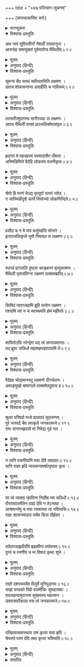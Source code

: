 +++
title = "०४७ परित्याग-सूचनम्"

+++
[सप्तचत्वारिंशः सर्गः]



<details><summary>भागसूचना</summary>

47. लक्ष्मणका सीताजीको नावसे गङ्गाजीके उस पार पहुँचाकर बड़े दुःखसे उन्हें उनके त्यागे जानेकी बात बताना
</details>

<details open><summary>विश्वास-प्रस्तुतिः</summary>

अथ नावं सुविस्तीर्णां नैषादीं राघवानुजः ।  
आरुरोह समायुक्तां पूर्वमारोप्य मैथिलीम्॥ १॥
</details>

<details><summary>मूलम्</summary>

अथ नावं सुविस्तीर्णां नैषादीं राघवानुजः ।  
आरुरोह समायुक्तां पूर्वमारोप्य मैथिलीम्॥ १॥
</details>

<details><summary>अनुवाद (हिन्दी)</summary>

मल्लाहोंकी वह नाव विस्तृत और सुसज्जित थी । लक्ष्मणने उसपर पहले सीताजीको चढ़ाया, फिर स्वयं चढ़े॥ १॥
</details>

<details open><summary>विश्वास-प्रस्तुतिः</summary>

सुमन्त्रं चैव सरथं स्थीयतामिति लक्ष्मणः ।  
उवाच शोकसन्तप्तः प्रयाहीति च नाविकम्॥ २॥
</details>

<details><summary>मूलम्</summary>

सुमन्त्रं चैव सरथं स्थीयतामिति लक्ष्मणः ।  
उवाच शोकसन्तप्तः प्रयाहीति च नाविकम्॥ २॥
</details>

<details><summary>अनुवाद (हिन्दी)</summary>

उन्होंने रथसहित सुमन्त्रको वहीं ठहरनेके लिये कह दिया और शोकसे संतप्त होकर नाविकसे कहा—‘चलो’॥ २॥
</details>

<details open><summary>विश्वास-प्रस्तुतिः</summary>

ततस्तीरमुपागम्य भागीरथ्याः स लक्ष्मणः ।  
उवाच मैथिलीं वाक्यं प्राञ्जलिर्बाष्पसंवृतः॥ ३॥
</details>

<details><summary>मूलम्</summary>

ततस्तीरमुपागम्य भागीरथ्याः स लक्ष्मणः ।  
उवाच मैथिलीं वाक्यं प्राञ्जलिर्बाष्पसंवृतः॥ ३॥
</details>

<details><summary>अनुवाद (हिन्दी)</summary>

तदनन्तर भागीरथीके उस तटपर पहुँचकर लक्ष्मणके नेत्रोंमें आँसू भर आये और उन्होंने मिथिलेशकुमारी सीतासे हाथ जोड़कर कहा—॥ ३॥
</details>

<details open><summary>विश्वास-प्रस्तुतिः</summary>

हृद‍्गतं मे महच्छल्यं यस्मादार्येण धीमता ।  
अस्मिन्निमित्ते वैदेहि लोकस्य वचनीकृतः॥ ४॥
</details>

<details><summary>मूलम्</summary>

हृद‍्गतं मे महच्छल्यं यस्मादार्येण धीमता ।  
अस्मिन्निमित्ते वैदेहि लोकस्य वचनीकृतः॥ ४॥
</details>

<details><summary>अनुवाद (हिन्दी)</summary>

‘विदेहनन्दिनि! मेरे हृदयमें सबसे बड़ा काँटा यही खटक रहा है कि आज रघुनाथजीने बुद्धिमान् होकर भी मुझे वह काम सौंपा है, जिसके कारण लोकमें मेरी बड़ी निन्दा होगी॥ ४॥
</details>

<details open><summary>विश्वास-प्रस्तुतिः</summary>

श्रेयो हि मरणं मेऽद्य मृत्युर्वा यत्परं भवेत् ।  
न चास्मिन्नीदृशे कार्ये नियोज्यो लोकनिन्दिते॥ ५॥
</details>

<details><summary>मूलम्</summary>

श्रेयो हि मरणं मेऽद्य मृत्युर्वा यत्परं भवेत् ।  
न चास्मिन्नीदृशे कार्ये नियोज्यो लोकनिन्दिते॥ ५॥
</details>

<details><summary>अनुवाद (हिन्दी)</summary>

‘इस दशामें यदि मुझे मृत्युके समान यन्त्रणा प्राप्त होती अथवा मेरी साक्षात् मृत्यु ही हो जाती तो वह मेरे लिये परम कल्याणकारक होती । परंतु इस लोकनिन्दित कार्यमें मुझे लगाना उचित नहीं था॥ ५॥
</details>

<details open><summary>विश्वास-प्रस्तुतिः</summary>

प्रसीद च न मे पापं कर्तुमर्हसि शोभने ।  
इत्यञ्जलिकृतो भूमौ निपपात स लक्ष्मणः॥ ६॥
</details>

<details><summary>मूलम्</summary>

प्रसीद च न मे पापं कर्तुमर्हसि शोभने ।  
इत्यञ्जलिकृतो भूमौ निपपात स लक्ष्मणः॥ ६॥
</details>

<details><summary>अनुवाद (हिन्दी)</summary>

‘शोभने! आप प्रसन्न हों । मुझे कोई दोष न दें’ ऐसा कहकर हाथ जोड़े हुए लक्ष्मण पृथ्वीपर गिर पड़े॥ ६॥
</details>

<details open><summary>विश्वास-प्रस्तुतिः</summary>

रुदन्तं प्राञ्जलिं दृष्ट्वा काङ्क्षन्तं मृत्युमात्मनः ।  
मैथिली भृशसंविग्ना लक्ष्मणं वाक्यमब्रवीत्॥ ७॥
</details>

<details><summary>मूलम्</summary>

रुदन्तं प्राञ्जलिं दृष्ट्वा काङ्क्षन्तं मृत्युमात्मनः ।  
मैथिली भृशसंविग्ना लक्ष्मणं वाक्यमब्रवीत्॥ ७॥
</details>

<details><summary>अनुवाद (हिन्दी)</summary>

लक्ष्मण हाथ जोड़कर रो रहे हैं और अपनी मृत्यु चाह रहे हैं, यह देखकर मिथिलेशकुमारी सीता अत्यन्त उद्विग्न हो उठीं और लक्ष्मणसे बोलीं—॥ ७॥
</details>

<details open><summary>विश्वास-प्रस्तुतिः</summary>

किमिदं नावगच्छामि ब्रूहि तत्त्वेन लक्ष्मण ।  
पश्यामि त्वां न च स्वस्थमपि क्षेमं महीपतेः॥ ८॥
</details>

<details><summary>मूलम्</summary>

किमिदं नावगच्छामि ब्रूहि तत्त्वेन लक्ष्मण ।  
पश्यामि त्वां न च स्वस्थमपि क्षेमं महीपतेः॥ ८॥
</details>

<details><summary>अनुवाद (हिन्दी)</summary>

‘लक्ष्मण! यह क्या बात है? मैं कुछ समझ नहीं पाती हूँ । ठीक-ठीक बताओ । महाराज कुशलसे तो हैं न । मैं देखती हूँ तुम्हारा मन स्वस्थ नहीं है॥ ८॥
</details>

<details open><summary>विश्वास-प्रस्तुतिः</summary>

शापितोऽसि नरेन्द्रेण यत् त्वं सन्तापमागतः ।  
तद् ब्रूयाः सन्निधौ मह्यमहमाज्ञापयामि ते॥ ९॥
</details>

<details><summary>मूलम्</summary>

शापितोऽसि नरेन्द्रेण यत् त्वं सन्तापमागतः ।  
तद् ब्रूयाः सन्निधौ मह्यमहमाज्ञापयामि ते॥ ९॥
</details>

<details><summary>अनुवाद (हिन्दी)</summary>

‘मैं महाराजकी शपथ दिलाकर पूछती हूँ, जिस बातसे तुम्हें इतना संताप हो रहा है, वह मेरे निकट सच-सच बताओ । मैं इसके लिये तुम्हें आज्ञा देती हूँ’॥ ९॥
</details>

<details open><summary>विश्वास-प्रस्तुतिः</summary>

वैदेह्या चोद्यमानस्तु लक्ष्मणो दीनचेतनः ।  
अवाङ्मुखो बाष्पगलो वाक्यमेतदुवाच ह॥ १०॥
</details>

<details><summary>मूलम्</summary>

वैदेह्या चोद्यमानस्तु लक्ष्मणो दीनचेतनः ।  
अवाङ्मुखो बाष्पगलो वाक्यमेतदुवाच ह॥ १०॥
</details>

<details><summary>अनुवाद (हिन्दी)</summary>

विदेहनन्दिनीके इस प्रकार प्रेरित करनेपर लक्ष्मण दुःखी मनसे नीचे मुँह किये अश्रुगद‍्गद कण्ठद्वारा इस प्रकार बोले—॥ १०॥
</details>

<details open><summary>विश्वास-प्रस्तुतिः</summary>

श्रुत्वा परिषदो मध्ये ह्यपवादं सुदारुणम् ।  
पुरे जनपदे चैव त्वत्कृते जनकात्मजे॥ ११॥  
रामः सन्तप्तहृदयो मां निवेद्य गृहं गतः ।
</details>

<details><summary>मूलम्</summary>

श्रुत्वा परिषदो मध्ये ह्यपवादं सुदारुणम् ।  
पुरे जनपदे चैव त्वत्कृते जनकात्मजे॥ ११॥  
रामः सन्तप्तहृदयो मां निवेद्य गृहं गतः ।
</details>

<details><summary>अनुवाद (हिन्दी)</summary>

‘जनकनन्दिनि! नगर और जनपदमें आपके विषयमें जो अत्यन्त भयंकर अपवाद फैला हुआ है, उसे राजसभामें सुनकर श्रीरघुनाथजीका हृदय संतप्त हो उठा और वे मुझसे सब बातें बताकर महलमें चले गये॥ ११ १/२॥
</details>

<details open><summary>विश्वास-प्रस्तुतिः</summary>

न तानि वचनीयानि मया देवि तवाग्रतः॥ १२॥  
यानि राज्ञा हृदि न्यस्तान्यमर्षात्पृष्ठतः कृतः ।
</details>

<details><summary>मूलम्</summary>

न तानि वचनीयानि मया देवि तवाग्रतः॥ १२॥  
यानि राज्ञा हृदि न्यस्तान्यमर्षात्पृष्ठतः कृतः ।
</details>

<details><summary>अनुवाद (हिन्दी)</summary>

‘देवि! राजा श्रीरामने जिन अपवादवचनोंको दुःख न सह सकनेके कारण अपने हृदयमें रख लिया है, उन्हें मैं आपके सामने बता नहीं सकता । इसीलिये मैंने उनकी चर्चा छोड़ दी है॥ १२ १/२॥
</details>

<details open><summary>विश्वास-प्रस्तुतिः</summary>

सा त्वं त्यक्ता नृपतिना निर्दोषा मम सन्निधौ॥ १३॥  
पौरापवादभीतेन ग्राह्यं देवि न तेऽन्यथा ।  
आश्रमान्तेषु च मया त्यक्तव्या त्वं भविष्यसि॥ १४॥  
राज्ञः शासनमादाय तथैव किल दौर्हृदम् ।
</details>

<details><summary>मूलम्</summary>

सा त्वं त्यक्ता नृपतिना निर्दोषा मम सन्निधौ॥ १३॥  
पौरापवादभीतेन ग्राह्यं देवि न तेऽन्यथा ।  
आश्रमान्तेषु च मया त्यक्तव्या त्वं भविष्यसि॥ १४॥  
राज्ञः शासनमादाय तथैव किल दौर्हृदम् ।
</details>

<details><summary>अनुवाद (हिन्दी)</summary>

‘आप मेरे सामने निर्दोष सिद्ध हो चुकी हैं तो भी महाराजने लोकापवादसे डरकर आपको त्याग दिया है । देवि! आप कोई और बात न समझें । अब महाराजकी आज्ञा मानकर तथा आपकी भी ऐसी ही इच्छा समझकर मैं आश्रमोंके पास ले जाकर आपको वहीं छोड़ दूँगा॥ १३-१४ १/२॥
</details>

<details open><summary>विश्वास-प्रस्तुतिः</summary>

तदेतज्जाह्नवीतीरे ब्रह्मर्षीणां तपोवनम्॥ १५॥  
पुण्यं च रमणीयं च मा विषादं कृथाः शुभे ।
</details>

<details><summary>मूलम्</summary>

तदेतज्जाह्नवीतीरे ब्रह्मर्षीणां तपोवनम्॥ १५॥  
पुण्यं च रमणीयं च मा विषादं कृथाः शुभे ।
</details>

<details><summary>अनुवाद (हिन्दी)</summary>

‘शुभे! यह रहा गङ्गाजीके तटपर ब्रह्मर्षियोंका पवित्र एवं रमणीय तपोवन । आप विषाद न करें॥ १५ १/२॥
</details>

<details open><summary>विश्वास-प्रस्तुतिः</summary>

राज्ञो दशरथस्यैव पितुर्मे मुनिपुङ्गवः॥ १६॥  
सखा परमको विप्रो वाल्मीकिः सुमहायशाः ।  
पादच्छायामुपागम्य सुखमस्य महात्मनः ।  
उपवासपरैकाग्रा वस त्वं जनकात्मजे॥ १७॥
</details>

<details><summary>मूलम्</summary>

राज्ञो दशरथस्यैव पितुर्मे मुनिपुङ्गवः॥ १६॥  
सखा परमको विप्रो वाल्मीकिः सुमहायशाः ।  
पादच्छायामुपागम्य सुखमस्य महात्मनः ।  
उपवासपरैकाग्रा वस त्वं जनकात्मजे॥ १७॥
</details>

<details><summary>अनुवाद (हिन्दी)</summary>

‘यहाँ मेरे पिता राजा दशरथके घनिष्ठ मित्र महायशस्वी ब्रह्मर्षि मुनिवर वाल्मीकि रहते हैं, आप उन्हीं महात्माके चरणोंकी छायाका आश्रय ले यहाँ सुखपूर्वक रहें । जनकात्मजे! आप यहाँ उपवासपरायण और एकाग्र हो निवास करें॥ १६-१७॥
</details>

<details open><summary>विश्वास-प्रस्तुतिः</summary>

पतिव्रतात्वमास्थाय रामं कृत्वा सदा हृदि ।  
श्रेयस्ते परमं देवि तथा कृत्वा भविष्यति॥ १८॥
</details>

<details><summary>मूलम्</summary>

पतिव्रतात्वमास्थाय रामं कृत्वा सदा हृदि ।  
श्रेयस्ते परमं देवि तथा कृत्वा भविष्यति॥ १८॥
</details>

<details><summary>अनुवाद (हिन्दी)</summary>

‘देवि! आप सदा श्रीरघुनाथजीको हृदयमें रखकर पातिव्रत्यका अवलम्बन करें । ऐसा करनेसे आपका परम कल्याण होगा’॥ १८॥
</details>

<details><summary>समाप्तिः</summary>

इत्यार्षे श्रीमद्रामायणे वाल्मीकीये आदिकाव्ये उत्तरकाण्डे सप्तचत्वारिंशः सर्गः॥ ४७॥  
इस प्रकार श्रीवाल्मीकिनिर्मित आर्षरामायण आदिकाव्यके उत्तरकाण्डमें सैंतालीसवाँ सर्ग पूरा हुआ॥ ४७॥
</details>

